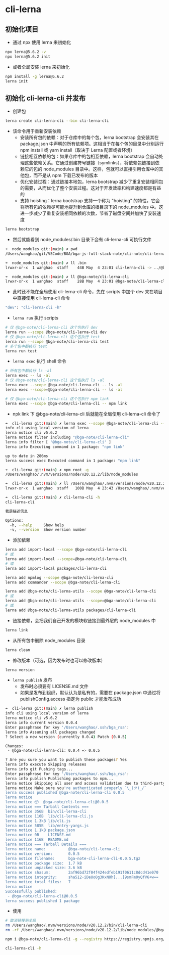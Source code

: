 # cli-lerna

## 初始化项目

- 通过 npx 使用 lerna 来初始化

```bash
npx lerna@5.6.2 -v
npx lerna@5.6.2 init
```

- 或者全局安装 lerna 来初始化

```bash
npm install -g lerna@5.6.2
lerna init
```

## 初始化 cli-lerna-cli 并发布

- 创建包

```bash
lerna create cli-lerna-cli --bin cli-lerna-cli
```

- 该命令用于重新安装依赖
  - 安装所有包的依赖：对于仓库中的每个包，lerna bootstrap 会安装其在 package.json 中声明的所有依赖项。这相当于在每个包的目录中分别运行 npm install 或 yarn install（取决于 Lerna 配置或者环境）
  - 链接相互依赖的包：如果仓库中的包相互依赖，lerna bootstrap 会自动处理这些依赖关系。它通过创建符号链接（symlinks），将依赖包链接到依赖它的包的 node_modules 目录中。这样，包就可以直接引用仓库中的其他包，而不是从 npm 下载已发布的版本
  - 优化安装过程：通过链接本地包，lerna bootstrap 减少了重复安装相同包的需要，从而优化了整个安装过程。这对于开发效率和构建速度都是有益的
  - 支持 hoisting：lerna bootstrap 支持一个称为 "hoisting" 的特性，它会将所有包的依赖尽可能地提升到仓库的根目录下的 node_modules 中。这进一步减少了重复安装相同依赖的次数，节省了磁盘空间并加快了安装速度

```bash
lerna bootstrap
```

- 然后就能看到 node_modules/.bin 目录下会有 cli-lerna-cli 可执行文件

```bash
➜  node_modules git:(main) ✗ pwd
/Users/wanghao/git/VSCode/BGA/bga-js-full-stack-note/cli-note/cli-lerna/node_modules

➜  node_modules git:(main) ✗ ll .bin
lrwxr-xr-x  1 wanghao  staff    44B May  4 23:01 cli-lerna-cli -> ../@bga-note/cli-lerna-cli/bin/cli-lerna-cli

➜  node_modules git:(main) ✗ ll @bga-note/cli-lerna-cli
lrwxr-xr-x  1 wanghao  staff    28B May  4 23:01 @bga-note/cli-lerna-cli -> ../../packages/cli-lerna-cli
```

- 此时还不能在全局使用 cli-lerna-cli 命令，先在 scripts 中加个 dev 来在项目中直接使用 cli-lerna-cli 命令

```bash
"dev": "cli-lerna-cli -h"
```

- `lerna run` 执行 scripts

```bash
# 仅 @bga-note/cli-lerna-cli 这个包执行 dev
lerna run --scope @bga-note/cli-lerna-cli dev
# 仅 @bga-note/cli-lerna-cli 这个包执行 test
lerna run --scope @bga-note/cli-lerna-cli test
# 多个包中都执行 test
lerna run test
```

- `lerna exec` 执行 shell 命令

```bash
# 所有包中都执行 ls -al
lerna exec -- ls -al
# 仅 @bga-note/cli-lerna-cli 这个包执行 ls -al
lerna exec --scope @bga-note/cli-lerna-cli -- ls -al
lerna exec --scope=@bga-note/cli-lerna-cli -- ls -al

# 仅 @bga-note/cli-lerna-cli 这个包执行 npm link
lerna exec --scope @bga-note/cli-lerna-cli -- npm link
```

- npk link 下 @bga-note/cli-lerna-cli 后就能在全局使用 cli-lerna-cli 命令了

```bash
➜  cli-lerna git:(main) ✗ lerna exec --scope @bga-note/cli-lerna-cli -- npm link
info cli using local version of lerna
lerna notice cli v5.6.2
lerna notice filter including "@bga-note/cli-lerna-cli"
lerna info filter [ '@bga-note/cli-lerna-cli' ]
lerna info Executing command in 1 package: "npm link"

up to date in 286ms
lerna success exec Executed command in 1 package: "npm link"

➜  cli-lerna git:(main) ✗ npm root -g
/Users/wanghao/.nvm/versions/node/v20.12.2/lib/node_modules

➜  cli-lerna git:(main) ✗ ll /Users/wanghao/.nvm/versions/node/v20.12.2/lib/node_modules/@bga-note/cli-lerna-cli
lrwxr-xr-x  1 wanghao  staff   100B May  4 23:43 /Users/wanghao/.nvm/versions/node/v20.12.2/lib/node_modules/@bga-note/cli-lerna-cli -> ../../../../../../../git/VSCode/BGA/bga-js-full-stack-note/cli-note/cli-lerna/packages/cli-lerna-cli

➜  cli-lerna git:(main) ✗ cli-lerna-cli -h
cli-lerna-cli

我是描述信息

Options:
  -h, --help     Show help                                             [boolean]
  -v, --version  Show version number                                   [boolean]
```

- 添加依赖

```bash
lerna add import-local --scope @bga-note/cli-lerna-cli
# 或
lerna add import-local --scope=@bga-note/cli-lerna-cli
# 或
lerna add import-local packages/cli-lerna-cli

lerna add npmlog --scope @bga-note/cli-lerna-cli
lerna add commander --scope @bga-note/cli-lerna-cli

lerna add @bga-note/cli-lerna-utils --scope @bga-note/cli-lerna-cli
# 或
lerna add @bga-note/cli-lerna-utils --scope=@bga-note/cli-lerna-cli
# 或
lerna add @bga-note/cli-lerna-utils packages/cli-lerna-cli
```

- 链接依赖，会把我们自己开发的模块软链接到最外层的 node_modules 中

```bash
lerna link
```

- 从所有包中删除 node_modules 目录

```bash
lerna clean
```

- 修改版本（可选，因为发布时也可以修改版本）

```bash
lerna version
```

- `lerna publish` 发布
  - 发布时必须要有 LICENSE.md 文件
  - 如果是发布到组织，默认认为是私有的，需要在 package.json 中通过将 publishConfig.access 指定为 public 才能发布成功

```bash
➜  cli-lerna git:(main) ✗ lerna publish
info cli using local version of lerna
lerna notice cli v5.6.2
lerna info current version 0.0.4
Enter passphrase for key '/Users/wanghao/.ssh/bga_rsa':
lerna info Assuming all packages changed
? Select a new version (currently 0.0.4) Patch (0.0.5)

Changes:
 - @bga-note/cli-lerna-cli: 0.0.4 => 0.0.5

? Are you sure you want to publish these packages? Yes
lerna info execute Skipping releases
lerna info git Pushing tags...
Enter passphrase for key '/Users/wanghao/.ssh/bga_rsa':
lerna info publish Publishing packages to npm...
lerna notice Skipping all user and access validation due to third-party registry
lerna notice Make sure you're authenticated properly ¯\_(ツ)_/¯
lerna success published @bga-note/cli-lerna-cli 0.0.5
lerna notice
lerna notice 📦  @bga-note/cli-lerna-cli@0.0.5
lerna notice === Tarball Contents ===
lerna notice 356B  bin/cli-lerna-cli
lerna notice 110B  lib/cli-lerna-cli.js
lerna notice 1.3kB lib/cli.js
lerna notice 585B  lib/entry-yargs.js
lerna notice 1.1kB package.json
lerna notice 0B    LICENSE.md
lerna notice 116B  README.md
lerna notice === Tarball Details ===
lerna notice name:          @bga-note/cli-lerna-cli
lerna notice version:       0.0.5
lerna notice filename:      bga-note-cli-lerna-cli-0.0.5.tgz
lerna notice package size:  1.7 kB
lerna notice unpacked size: 3.6 kB
lerna notice shasum:        2af96bd72f04f424edfeb191f0611c8dcd41e070
lerna notice integrity:     sha512-iDeUoOg3KxNOh[...]9smFm0yQfV6+w==
lerna notice total files:   7
lerna notice
Successfully published:
 - @bga-note/cli-lerna-cli@0.0.5
lerna success published 1 package
```

- 使用

```bash
# 取消链接到全局
rm /Users/wanghao/.nvm/versions/node/v20.12.2/bin/cli-lerna-cli
rm -rf /Users/wanghao/.nvm/versions/node/v20.12.2/lib/node_modules/@bga-note/cli-lerna-cli

npm i @bga-note/cli-lerna-cli -g --registry https://registry.npmjs.org/

cli-lerna-cli -h
```
